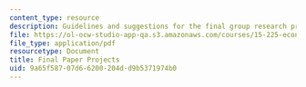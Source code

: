 ```yaml
---
content_type: resource
description: Guidelines and suggestions for the final group research project.
file: https://ol-ocw-studio-app-qa.s3.amazonaws.com/courses/15-225-economy-and-business-in-modern-china-and-india-spring-2008/9a65f58707d66200204dd9b5371974b0_final_assn.pdf
file_type: application/pdf
resourcetype: Document
title: Final Paper Projects
uid: 9a65f587-07d6-6200-204d-d9b5371974b0
---
```

